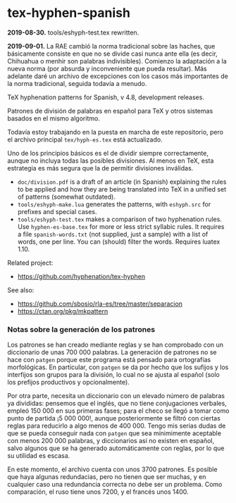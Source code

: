 # tex-hyphen-spanish

**2019-08-30.** tools/eshyph-test.tex rewritten.

**2019-09-01.** La RAE cambió la norma tradicional sobre las haches,
  que básicamente consiste en que no se divide casi nunca ante ella (es
  decir, Chihuahua o menhir son palabras indivisibles). Comienzo la
  adaptación a la nueva norma (por absurda y inconveniente que pueda
  resultar). Más adelante daré un archivo de excepciones con los casos
  más importantes de la norma tradicional, seguida todavía a menudo.

TeX hyphenation patterns for Spanish, v 4.8, development releases.

Patrones de división de palabras en español para TeX y otros sistemas
basados en el mismo algoritmo.

Todavía estoy trabajando en la puesta en marcha de este repositorio,
pero el archivo principal `tex/hyph-es.tex` está actualizado.

Uno de los principios básicos es el de dividir siempre correctamente,
aunque no incluya todas las posibles divisiones. Al menos en TeX, esta
estrategia es más segura que la de permitir divisiones inválidas.

* `doc/division.pdf` is a draft of an article (in Spanish) explaining
  the rules to be applied and how they are being translated into TeX in
  a unified set of patterns (somewhat outdated).
* `tools/eshyph-make.lua` generates the patterns, with `eshyph.src` for
  prefixes and special cases.
* `tools/eshyph-test.tex` makes a comparison of two hyphenation rules.
  Use `hyphen-es-base.tex` for more or less strict syllabic rules. It
  requires a file `spanish-words.txt` (not supplied, just a sample)
  with a list of words, one per line. You can (should) filter the words.
  Requires luatex 1.10.

Related project:
* https://github.com/hyphenation/tex-hyphen

See also:
* https://github.com/sbosio/rla-es/tree/master/separacion
* https://ctan.org/pkg/mkpattern

### Notas sobre la generación de los patrones

Los patrones se han creado mediante reglas y se han comprobado con un
diccionario de unas 700 000 palabras. La generación de patrones no se
hace con `patgen` porque este programa está pensado para ortografías
morfológicas. En particular, con `patgen` se da por hecho que los
sufijos y los interfijos son grupos para la división, lo cual no se
ajusta al español (solo los prefijos productivos y opcionalmente).

Por otra parte, necesita un diccionario con un elevado número de
palabras ya divididas: pensemos que el inglés, que no tiene
conjugaciones verbales, empleó 150 000 en sus primeras fases; para el
checo se llegó a tomar como punto de partida ¡5 000 000!, aunque
posteriormente se filtró con ciertas reglas para reducirlo a algo menos
de 400 000. Tengo mis serias dudas de que se pueda conseguir nada con
`patgen` que sea mínimimente aceptable con menos 200 000 palabras, y
diccionarios así no existen en español, salvo algunos que se ha
generado automáticamente con reglas, por lo que su utilidad es escasa.

En este momento, el archivo cuenta con unos 3700 patrones. Es posible
que haya algunas redundacias, pero no tienen que ser muchas, y en
cualquier caso una redundancia correcta no debe ser un problema. Como
comparación, el ruso tiene unos 7200, y el francés unos 1400.